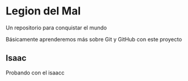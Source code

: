 # Legion del Mal
Un repositorio para conquistar el mundo

Básicamente aprenderemos más sobre Git y GitHub con este proyecto

## Isaac
Probando con el isaacc